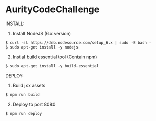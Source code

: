 # AurityCodeChallenge

INSTALL:
1. Install NodeJS (6.x version)
```console
$ curl -sL https://deb.nodesource.com/setup_6.x | sudo -E bash -
$ sudo apt-get install -y nodejs
```

2. Instlal build essential tool (Contain npm)
```console
$ sudo apt-get install -y build-essential 
```
    
DEPLOY:
1. Build jsx assets
```console
$ npm run build
```

2. Deploy to port 8080
```console
$ npm run deploy
```
